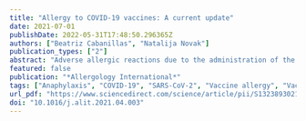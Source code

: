 ```yaml
---
title: "Allergy to COVID-19 vaccines: A current update"
date: 2021-07-01
publishDate: 2022-05-31T17:48:50.296365Z
authors: ["Beatriz Cabanillas", "Natalija Novak"]
publication_types: ["2"]
abstract: "Adverse allergic reactions due to the administration of the vaccines developed for the protection of coronavirus disease 2019 (COVID-19) have been reported since the initiation of the vaccination campaigns. Current analyses provided by the Center for Disease Control and Prevention (CDC) and Food and Drug Administration (FDA) in the United States have estimated the rates of anaphylactic reactions in 2.5 and 11.1 per million of mRNA-1273 and BNT162b2 vaccines administered, respectively. Although rather low, such rates could have importance due to the uncommon fact that a large majority of the world population will be subjected to vaccination with the aforementioned vaccines in the following months and vaccination will most likely be necessary every season as for influenza vaccines. Health regulators have advised that any subject with a previous history of allergy to drugs or any component of the vaccines should not be vaccinated, however, certain misunderstanding exists since allergy to specific excipients in drugs and vaccines are in occasions misdiagnosed due to an absence of suspicion to specific excipients as allergenic triggers or due to inaccurate labeling or nomenclature. In this review, we provide an updated revision of the most current data regarding the anaphylactic reactions described for BNT162b2 vaccine, mRNA-1273 vaccine, and AZD1222 vaccine. We extensively describe the different excipients in the vaccines with the potential to elicit systemic allergic reactions such as polyethylene glycol (PEG), polysorbates, tromethamine/trometamol, and others and the possible immunological mechanisms involved."
featured: false
publication: "*Allergology International*"
tags: ["Anaphylaxis", "COVID-19", "SARS-CoV-2", "Vaccine allergy", "Vaccines"]
url_pdf: "https://www.sciencedirect.com/science/article/pii/S1323893021000459"
doi: "10.1016/j.alit.2021.04.003"
---
```


